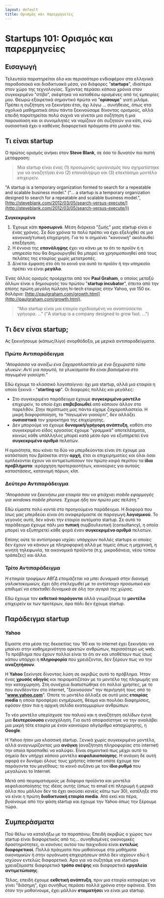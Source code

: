 ```yaml
---
layout: default
title: Ορισμός και παρερμηνείες
---
```


# Startups 101: Ορισμός και παρερμηνείες 

## Εισαγωγή

Τελευταία παρατηρείται όλο και περισσότερο ενδιαφέρον στα ελληνικά παραδοσιακά και διαδικτυακά μέσα, για διάφορες "**startups**", ιδιαίτερα στον χώρο της τεχνολογίας. Έχοντας περάσει κάποια χρόνια στον συγκεκριμένο "στίβο", σκέφτηκα να καταθέσω ορισμένες από τις εμπειρίες μου. Θεωρώ εξαιρετικά σημαντικό πρώτα να "**ορίσουμε**" γιατί μιλάμε. Πρέπει η συζήτηση να ξεκινήσει έτσι, όχι λόγω ... συνήθειας, όπως στα σχολικά μαθηματικά όπου πάντα ξεκινούσαμε δίνοντας ορισμούς, αλλά επειδή παρατηρείται πολύ συχνά να γίνεται μια συζήτηση ή μια παρουσίαση και οι συνομιλητές να νομίζουν ότι συζητούν για κάτι, ενώ ουσιαστικά έχει ο καθένας διαφορετικά πράγματα στο μυαλό του.

## Τι είναι startup

Ο πρώτος ορισμός ανήκει στον **Steve Blank**, σε όσο το δυνατόν πιο πιστή μετάφραση:
> Μια startup είναι ένας (1) προσωρινός οργανισμός που σχηματίστηκε για να αναζητήσει ένα (2) επαναλήψιμο και (3) επεκτάσιμο μοντέλο επιχειρείν.

"A startup is a temporary organization formed to search for a repeatable and scalable business model."
("... a startup is a temporary organization designed to search for a repeatable and scalable business model.", [http://steveblank.com/2012/03/05/search-versus-execute/](http://steveblank.com/2012/03/05/search-versus-execute/))

**Συγκεκριμένα**

1. Έχουμε κάτι **προσωρινό**. Μέση διάρκεια "ζωής" μιας startup είναι o ένας χρόνος. Σε δύο χρόνια το πολύ πρέπει να έχει εξελιχθεί σε μια κανονική/τυπική επιχείρηση. Για το τι σημαίνει "κανονική" ακολουθεί επεξήγηση.
2. Η έννοια της **επανάληψης** έχει να κάνει με το ότι το προϊόν ή η υπηρεσία που θα δημιουργηθεί θα μπορεί να χρησιμοποιηθεί από τους πελάτες της εταιρίας χωρίς μετατροπές.
3. Δίνεται έμφαση στο ότι το κοινό για αυτό το προϊόν ή την υπηρεσία πρέπει να είναι **μεγάλο**.

Ένας άλλος ορισμός προέρχεται από τον **Paul Graham**, ο οποίος μεταξύ άλλων είναι ο δημιουργός του πρώτου "**startup incubator**", έπειτα από την επίσης πρώτη μεγάλη πώληση hi-tech εταιρίας στην Yahoo, για 150 εκ. δολάρια: [http://paulgraham.com/growth.html](http://paulgraham.com/growth.html).

> "Μια startup είναι μια εταιρία σχεδιασμένη να αναπτύσσεται γρήγορα. ..." ("A startup is a company designed to grow fast. ...")

## Τι δεν είναι startup;

Ας ξεκινήσουμε (κάπως/λίγο) ανορθόδοξα, με μερικά αντιπαραδείγματα.

### Πρώτο Αντιπαράδειγμα

*"Αποφάσισα να ανοίξω ένα ζαχαροπλαστείο με ένα ξεχωριστό τύπο γλυκών: Αντί για παγωτό, τα γλυκίσματα θα είναι βασισμένα στο παγωμένο γιαούρτι."*

Εδώ έχουμε το κλασσικό λογοπαίγνιο: όχι μια startup, αλλά μια εταιρία η οποία ξεκινά - "**starting up**". Οι διαφορές πολλές και μεγάλες:

* Στο συγκεκριμένο παράδειγμα έχουμε **συγκεκριμένο μοντέλο** επιχειρείν, το οποίο έχει **επιβεβαιωθεί** από κάποιον άλλον στο παρελθόν. Στην περίπτωση μας πάντα είχαμε ζαχαροπλαστεία. Η μικρή διαφοροποίηση, το “παγωμένο γιαούρτι”, δεν αλλάζει **ουσιαστικά** τον χαρακτήρα της επιχείρησης.
* Δεν μπορούμε να έχουμε **δυναμική/γρήγορη ανάπτυξη**, καθότι στο συγκεκριμένο είδος εργασίας έχουμε "γραμμικά" αποτελέσματα, κοινώς κάθε υπάλληλος μπορεί κατά μέσο όρο να εξυπηρετεί ένα **συγκεκριμένο αριθμό** πελατών.

Η ομοιότητα, που κάνει τα δύο να μπερδεύονται είναι ότι έχουμε μια κατάσταση που βρίσκεται στην **αρχή**, έτσι οι επιχειρηματίες και όλοι όσοι εμπλέκονται έχουν να αντιμετωπίσουν τον πρώτο καιρό περίπου τα **ίδια προβλήματα**: ιεράρχηση προτεραιοτήτων, καινούριες για αυτούς καταστάσεις, κατανομή πόρων, κλπ.

### Δεύτερο Αντιπαράδειγμα

*“Αποφάσισα να ξεκινήσω μια εταιρία που να φτιάχνει mobile εφαρμογές για windows mobile phones. Έχουμε ήδη τον πρώτο μας πελάτη.”*

Εδώ είμαστε πολύ κοντά στο προηγούμενο παράδειγμα. Η διαφορά που ίσως μας μπερδεύει είναι ότι αναφερόμαστε σε παραγωγή **λογισμικού**. Το γεγονός αυτό, δεν κάνει την εταιρία αυτόματα startup. Σε αυτό το παράδειγμα έχουμε πάλι μια **τυπική** συμβουλευτική (consultancy), η οποία μπορεί να εξυπηρετεί κάθε φορά έναν **συγκεκριμένο αριθμό** πελατών.

Επίσης ούτε το αντίστροφο ισχύει: υπάρχουν πολλές startups οι οποίες δεν έχουν να κάνουν με πληροφορική αλλά με τομείς όπως η μηχανική, η κινητή τηλεφωνία, τα οικονομικά προϊόντα (π.χ. μικροδάνεια, νέου τύπου τράπεζες) και άλλα.

### Τρίτο Αντιπαράδειγμα

*Η εταιρία τροφίμων ΑΒΓΔ ετοιμάζεται να μπει δυναμικά στην διανομή γαλακτοκομικών, έχει ήδη στελεχωθεί με το αντίστοιχο προσωπικό και επιθυμεί να επεκταθεί δυναμικά σε όλη την αγορά της χώρας.*

Εδώ έχουμε τον **εκθετικό παράγοντα** αλλά γνωρίζουμε το **μοντέλο** επιχειρείν εκ των προτέρων, άρα πάλι δεν έχουμε startup.

## Παράδειγμα startup

### Yahoo

Είμαστε στα μέσα της δεκαετίας του ’90 και το internet έχει ξεκινήσει να μπαίνει στην καθημερινότητα αρκετών ανθρώπων, περισσότερο ως web. Το πρόβλημα που έχουν πολλοί είναι το ότι αν και υποθέτουν πως ίσως κάπου υπάρχει η **πληροφορία** που χρειάζονται, δεν ξέρουν πως να την **αναζητήσουν**.

Η **Yahoo** ξεκίνησε δίνοντας λύση σε ακριβώς αυτό το πρόβλημα. Ήταν ένας **χρυσός οδηγός** και πειραματιζόταν με το μοντέλο της πληρωμής για την καταχώρηση. Στη συνέχεια διαπιστώθηκε ότι πολλοί χρήστες, με το που συνδέονταν στο internet, "ξεκινούσαν" την περιήγησή τους από το "**www.yahoo.com**". Όποτε το μοντέλο άλλαξε σε αυτό μιας **εταιρίας media** η οποία προσφέρει ενημέρωση, θέαμα και πουλάει διαφημίσεις, εφόσον ήταν πια η αρχική σελίδα εκατομμυρίων ανθρώπων.

Το νέο μοντέλο υπερίσχυσε του παλιού και η αναζήτηση σελίδων έγινε μια **δευτερεύουσα** ενασχόληση. Για αυτό αποφασίστηκε να την αναλάβει μια μικρή τότε εταιρία με έναν καινούριο αλγόριθμο καταχώρησης, η **Google**.

Η Yahoo ήταν μια κλασσική startup. Ξενικά χωρίς συγκεκριμένο μοντέλο, αλλά αναγνωρίζοντας μια **ανάγκη** (αναζήτηση πληροφορίας στο internet) την οποία προσπαθεί να καλύψει. Είναι σημαντικό πως μέχρι αυτό το σημείο δεν υπήρχε κάποιο μοντέλο **κεφαλαιοποίησης**. Η ανάγκη δε αυτή αφορά εν δυνάμει όλους τους χρήστες internet οπότε έχουμε τον παράγοντα του μεγέθους: το κοινό αυξάνει με τον **ίδιο ρυθμό** που μεγαλώνει το Internet.

Μετά από πειραματισμούς με διάφορα προϊόντα και μοντέλα κεφαλαιοποίησης της ιδέας αυτής (όπως το email επί πληρωμή ή μερικά άλλα που μάλλον δεν τα έχει ακούσει κανείς κάτω των 30), κατέληξε στο να είναι η πρώτη **διαδικτυακή εταιρία media**. Από εκεί και πέρα, βγαίνουμε από την φάση startup και έχουμε την Yahoo όπως την ξέρουμε τώρα.

## Συμπεράσματα

Πού θέλω να καταλήξω με τα παραπάνω; Επειδή ακριβώς ο χώρος των startup είναι διαφορετικός από τις... συνηθισμένες οικονομικές δραστηριότητες, οι κανόνες αυτού του παιχνιδιού είναι **εντελώς διαφορετικοί**. Πολλά πράγματα που μαθαίνουμε στα μαθήματα οικονομικών ή στην οργάνωση επιχειρήσεων απλά δεν ισχύουν εδώ ή ισχύουν εντελώς διαφορετικά. Άρα για να συζητάμε για startups χρειαζόμαστε διαφορετικό **τρόπο σκέψης** και διαφορετικά **εργαλεία αντιμετώπισης**.

Τέλος, επειδή έχουμε **εκθετική ανάπτυξη**, πριν μια εταιρία καταφέρει να γίνει "διάσημη", έχει συνήθως περάσει πολλά χρόνια στην αφάνεια. Έτσι όταν την μαθαίνουμε, έχει μάλλον **σταματήσει** να είναι μια startup.
